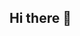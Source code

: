 ## Hi there 👋

<!--
**IgorVolokho99/IgorVolokho99** is a ✨ _special_ ✨ repository because its `README.md` (this file) appears on your GitHub profile.

Here are some ideas to get you started:

- 🔭 I'm currently working on a high frequency trading project.
- 🌱 I’m currently learning math, AI, Big Data, DevOps.
- 👯 I'm looking for a collaboration on going to a bar.
- 🤔 I’m looking for help with a couple of beers.
- 💬 Ask me about ...
- 📫 How to reach me: ...
- 😄 Pronouns: ...
- ⚡ Fun fact: ...
-->
